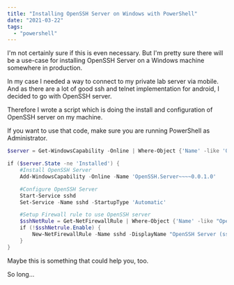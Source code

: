```yaml
---
title: "Installing OpenSSH Server on Windows with PowerShell"
date: "2021-03-22"
tags: 
  - "powershell"
---
```


I'm not certainly sure if this is even necessary. But I'm pretty sure there will be a use-case for installing OpenSSH Server on a Windows machine somewhere in production.

<!--more-->

In my case I needed a way to connect to my private lab server via mobile. And as there are a lot of good ssh and telnet implementation for android, I decided to go with OpenSSH server.

Therefore I wrote a script which is doing the install and configuration of OpenSSH server on my machine.

If you want to use that code, make sure you are running PowerShell as Administrator.

```powershell
$server = Get-WindowsCapability -Online | Where-Object {'Name' -like 'OpenSSH.Server*' }

if ($server.State -ne 'Installed') {
    #Install OpenSSH Server 
    Add-WindowsCapability -Online -Name 'OpenSSH.Server~~~~0.0.1.0'

    #Configure OpenSSH Server 
    Start-Service sshd
    Set-Service -Name sshd -StartupType 'Automatic' 

    #Setup Firewall rule to use OpenSSH server
    $sshNetRule = Get-NetFirewallRule | Where-Object {'Name' -like "OpenSSH-Server-In-TCP" }
    if (!$sshNetrule.Enable) {
        New-NetFirewallRule -Name sshd -DisplayName "OpenSSH Server (sshd)" -Enabled $true -Direction Inbound -Protocol TCP -Action Allow -LocalPort 22
    }
}
```

Maybe this is something that could help you, too.

So long...
